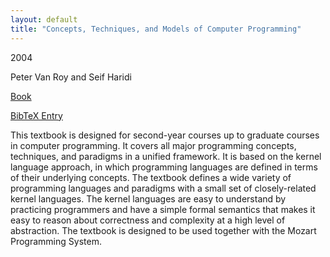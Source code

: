 ```yaml
---
layout: default
title: "Concepts, Techniques, and Models of Computer Programming"
---
```



2004


Peter Van Roy and Seif Haridi



[Book](http://www.info.ucl.ac.be/people/PVR/book.html)

[BibTeX Entry](http://www.mozart-oz.org/papers/abstracts/VanRoyHaridiBook.bib)



This textbook is designed for second-year courses up to graduate
courses in computer programming.  It covers all major programming
concepts, techniques, and paradigms in a unified framework.  It
is based on the kernel language approach, in which
programming languages are defined in terms of their underlying
concepts.  The textbook defines a wide variety of programming
languages and paradigms with a small set of closely-related
kernel languages.  The kernel languages are easy to understand by
practicing programmers and have a simple formal semantics that
makes it easy to reason about correctness and complexity at a
high level of abstraction.  The textbook is designed to be used
together with the Mozart
Programming System.





